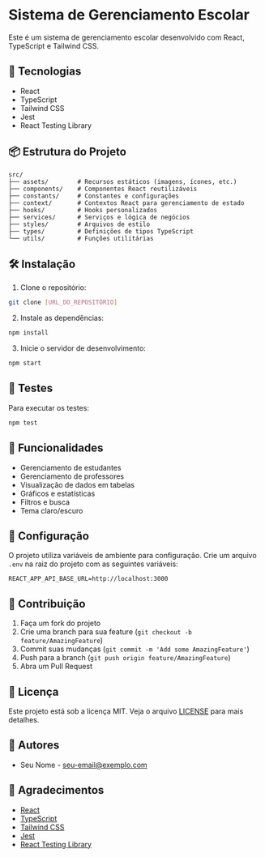 # Sistema de Gerenciamento Escolar

Este é um sistema de gerenciamento escolar desenvolvido com React, TypeScript e Tailwind CSS.

## 🚀 Tecnologias

- React
- TypeScript
- Tailwind CSS
- Jest
- React Testing Library

## 📦 Estrutura do Projeto

```
src/
├── assets/        # Recursos estáticos (imagens, ícones, etc.)
├── components/    # Componentes React reutilizáveis
├── constants/     # Constantes e configurações
├── context/       # Contextos React para gerenciamento de estado
├── hooks/         # Hooks personalizados
├── services/      # Serviços e lógica de negócios
├── styles/        # Arquivos de estilo
├── types/         # Definições de tipos TypeScript
└── utils/         # Funções utilitárias
```

## 🛠️ Instalação

1. Clone o repositório:
```bash
git clone [URL_DO_REPOSITÓRIO]
```

2. Instale as dependências:
```bash
npm install
```

3. Inicie o servidor de desenvolvimento:
```bash
npm start
```

## 🧪 Testes

Para executar os testes:
```bash
npm test
```

## 📝 Funcionalidades

- Gerenciamento de estudantes
- Gerenciamento de professores
- Visualização de dados em tabelas
- Gráficos e estatísticas
- Filtros e busca
- Tema claro/escuro

## 🔧 Configuração

O projeto utiliza variáveis de ambiente para configuração. Crie um arquivo `.env` na raiz do projeto com as seguintes variáveis:

```
REACT_APP_API_BASE_URL=http://localhost:3000
```

## 🤝 Contribuição

1. Faça um fork do projeto
2. Crie uma branch para sua feature (`git checkout -b feature/AmazingFeature`)
3. Commit suas mudanças (`git commit -m 'Add some AmazingFeature'`)
4. Push para a branch (`git push origin feature/AmazingFeature`)
5. Abra um Pull Request

## 📄 Licença

Este projeto está sob a licença MIT. Veja o arquivo [LICENSE](LICENSE) para mais detalhes.

## 👥 Autores

- Seu Nome - [seu-email@exemplo.com](mailto:seu-email@exemplo.com)

## 🙏 Agradecimentos

- [React](https://reactjs.org/)
- [TypeScript](https://www.typescriptlang.org/)
- [Tailwind CSS](https://tailwindcss.com/)
- [Jest](https://jestjs.io/)
- [React Testing Library](https://testing-library.com/)
